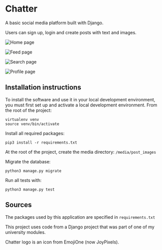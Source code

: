 # Chatter
A basic social media platform built with Django.

Users can sign up, login and create posts with text and images.

![Home page](static/readme/home_latest.png)

![Feed page](static/readme/feed.png)

![Search page](static/readme/search.png)

![Profile page](static/readme/profile.png)

## Installation instructions
To install the software and use it in your local development environment, you must first set up and activate a local development environment.  From the root of the project:

```
virtualenv venv
source venv/bin/activate
```

Install all required packages:

```
pip3 install -r requirements.txt
```

At the root of the project, create the media directory: ``` /media/post_images ```

Migrate the database:

```
python3 manage.py migrate
```

Run all tests with:
```
python3 manage.py test
```

## Sources
The packages used by this application are specified in `requirements.txt`

This project uses code from a Django project that was part of one of my university modules.

Chatter logo is an icon from EmojiOne (now JoyPixels).
